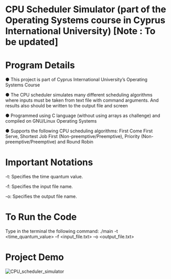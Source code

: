 # CPU Scheduler Simulator (part of the Operating Systems course in Cyprus International University) [Note : To be updated]
# Program Details
●	This project is part of Cyprus International University’s Operating Systems Course

●	The CPU scheduler simulates many different scheduling algorithms where inputs must be taken from text file with command arguments. And results also should be written to the output file and screen

●	Programmed using C language (without using arrays as challenge) and compiled on GNU/Linux Operating Systems

●	Supports the following CPU scheduling algorithms: First Come First Serve, Shortest Job First (Non-preemptive/Preemptive), Priority (Non-preemptive/Preemptive) and Round Robin

# Important Notations
-t: Specifies the time quantum value. 

-f: Specifies the input file name. 

-o: Specifies the output file name.

# To Run the Code
Type in the terminal the following command: ./main -t <time_quantum_value> –f  <input_file.txt>  –o <output_file.txt>

# Project Demo
![CPU_scheduler_simulator](https://github.com/user-attachments/assets/a99596c5-ff7f-4cc7-a608-9a072d7b4b0c)



